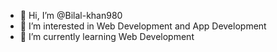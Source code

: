 - 👋 Hi, I’m @Bilal-khan980
- 👀 I’m interested in Web Development and App Development
- 🌱 I’m currently learning Web Development

<!---
Bilal-khan980/Bilal-khan980 is a ✨ special ✨ repository because its `README.md` (this file) appears on your GitHub profile.
You can click the Preview link to take a look at your changes.
--->
